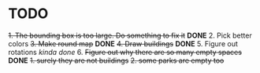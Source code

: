# TODO

~~1. The bounding box is too large. Do something to fix it~~ **DONE**
2. Pick better colors
~~3. Make round map~~ **DONE**
~~4. Draw buildings~~ **DONE**
5. Figure out rotations *kinda done*
6. ~~Figure out why there are so many empty spaces~~ **DONE**
    ~~1. surely they are not buildings~~
    ~~2. some parks are empty too~~
